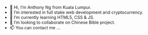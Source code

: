 - 👋 Hi, I’m Anthony Ng from Kuala Lumpur.
- 👀 I’m interested in full stake web development and cryptocurrency.
- 🌱 I’m currently learning HTML5, CSS & JS.
- 💞️ I’m looking to collaborate on Chinese Bible project.
- 📫 You can contact me ...

<!---
nsl5383/nsl5383 is a ✨ special ✨ repository because its `README.md` (this file) appears on your GitHub profile.
You can click the Preview link to take a look at your changes.
--->
